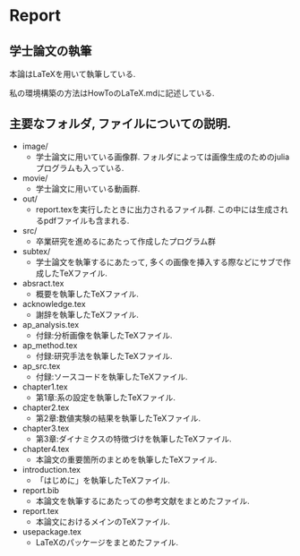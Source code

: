 # Report

## 学士論文の執筆

本論はLaTeXを用いて執筆している. 

私の環境構築の方法はHowToのLaTeX.mdに記述している. 

## 主要なフォルダ, ファイルについての説明.

- image/
  - 学士論文に用いている画像群. フォルダによっては画像生成のためのjuliaプログラムも入っている.
- movie/
  - 学士論文に用いている動画群. 
- out/
  - report.texを実行したときに出力されるファイル群. この中には生成されるpdfファイルも含まれる. 
- src/
  - 卒業研究を進めるにあたって作成したプログラム群
- subtex/
  - 学士論文を執筆するにあたって, 多くの画像を挿入する際などにサブで作成したTeXファイル. 
- absract.tex
  - 概要を執筆したTeXファイル.
- acknowledge.tex
  - 謝辞を執筆したTeXファイル.
- ap_analysis.tex
  - 付録:分析画像を執筆したTeXファイル.
- ap_method.tex
  - 付録:研究手法を執筆したTeXファイル.
- ap_src.tex
  - 付録:ソースコードを執筆したTeXファイル.
- chapter1.tex
  - 第1章:系の設定を執筆したTeXファイル.
- chapter2.tex
  - 第2章:数値実験の結果を執筆したTeXファイル.
- chapter3.tex
  - 第3章:ダイナミクスの特徴づけを執筆したTeXファイル.
- chapter4.tex
  - 本論文の重要箇所のまとめを執筆したTeXファイル.
- introduction.tex
  - 「はじめに」を執筆したTeXファイル.
- report.bib
  - 本論文を執筆するにあたっての参考文献をまとめたファイル. 
- report.tex
  - 本論文におけるメインのTeXファイル.
- usepackage.tex
  - LaTeXのパッケージをまとめたファイル. 